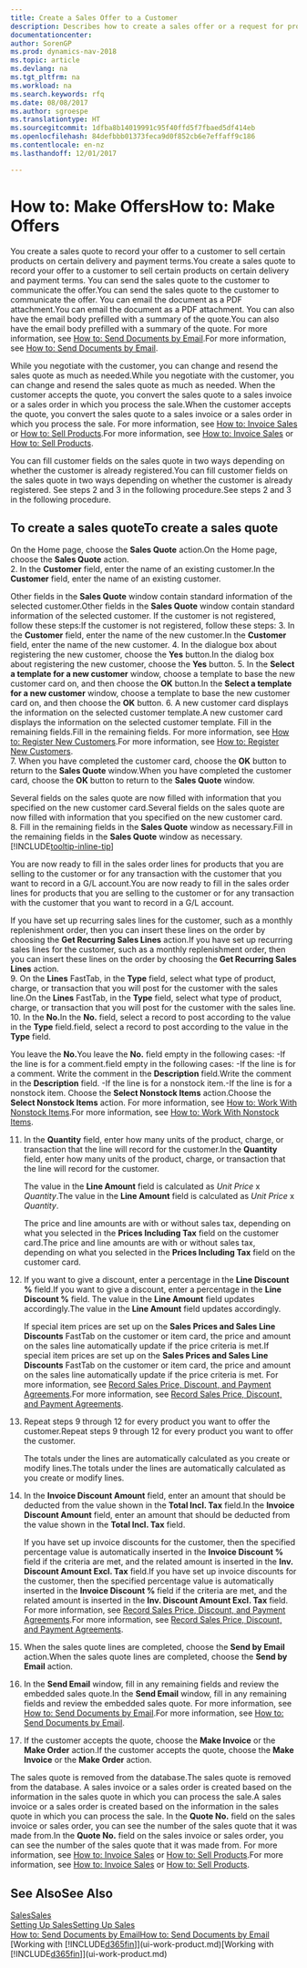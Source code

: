 ```yaml
---
title: Create a Sales Offer to a Customer
description: Describes how to create a sales offer or a request for proposal (RFQ) document to record your offer to a customer to sell products under certain terms.
documentationcenter: 
author: SorenGP
ms.prod: dynamics-nav-2018
ms.topic: article
ms.devlang: na
ms.tgt_pltfrm: na
ms.workload: na
ms.search.keywords: rfq
ms.date: 08/08/2017
ms.author: sgroespe
ms.translationtype: HT
ms.sourcegitcommit: 1dfba8b14019991c95f40ffd5f7fbaed5df414eb
ms.openlocfilehash: 84defbbb01373feca9d0f852cb6e7effaff9c186
ms.contentlocale: en-nz
ms.lasthandoff: 12/01/2017

---
```

# <a name="how-to-make-offers"></a><span data-ttu-id="06ae0-103">How to: Make Offers</span><span class="sxs-lookup"><span data-stu-id="06ae0-103">How to: Make Offers</span></span>
<span data-ttu-id="06ae0-104">You create a sales quote to record your offer to a customer to sell certain products on certain delivery and payment terms.</span><span class="sxs-lookup"><span data-stu-id="06ae0-104">You create a sales quote to record your offer to a customer to sell certain products on certain delivery and payment terms.</span></span> <span data-ttu-id="06ae0-105">You can send the sales quote to the customer to communicate the offer.</span><span class="sxs-lookup"><span data-stu-id="06ae0-105">You can send the sales quote to the customer to communicate the offer.</span></span> <span data-ttu-id="06ae0-106">You can email the document as a PDF attachment.</span><span class="sxs-lookup"><span data-stu-id="06ae0-106">You can email the document as a PDF attachment.</span></span> <span data-ttu-id="06ae0-107">You can also have the email body prefilled with a summary of the quote.</span><span class="sxs-lookup"><span data-stu-id="06ae0-107">You can also have the email body prefilled with a summary of the quote.</span></span> <span data-ttu-id="06ae0-108">For more information, see [How to: Send Documents by Email](ui-how-send-documents-email.md).</span><span class="sxs-lookup"><span data-stu-id="06ae0-108">For more information, see [How to: Send Documents by Email](ui-how-send-documents-email.md).</span></span>

<span data-ttu-id="06ae0-109">While you negotiate with the customer, you can change and resend the sales quote as much as needed.</span><span class="sxs-lookup"><span data-stu-id="06ae0-109">While you negotiate with the customer, you can change and resend the sales quote as much as needed.</span></span> <span data-ttu-id="06ae0-110">When the customer accepts the quote, you convert the sales quote to a sales invoice or a sales order in which you process the sale.</span><span class="sxs-lookup"><span data-stu-id="06ae0-110">When the customer accepts the quote, you convert the sales quote to a sales invoice or a sales order in which you process the sale.</span></span> <span data-ttu-id="06ae0-111">For more information, see [How to: Invoice Sales](sales-how-invoice-sales.md) or [How to: Sell Products](sales-how-sell-products.md).</span><span class="sxs-lookup"><span data-stu-id="06ae0-111">For more information, see [How to: Invoice Sales](sales-how-invoice-sales.md) or [How to: Sell Products](sales-how-sell-products.md).</span></span>

<span data-ttu-id="06ae0-112">You can fill customer fields on the sales quote in two ways depending on whether the customer is already registered.</span><span class="sxs-lookup"><span data-stu-id="06ae0-112">You can fill customer fields on the sales quote in two ways depending on whether the customer is already registered.</span></span> <span data-ttu-id="06ae0-113">See steps 2 and 3 in the following procedure.</span><span class="sxs-lookup"><span data-stu-id="06ae0-113">See steps 2 and 3 in the following procedure.</span></span>

## <a name="to-create-a-sales-quote"></a><span data-ttu-id="06ae0-114">To create a sales quote</span><span class="sxs-lookup"><span data-stu-id="06ae0-114">To create a sales quote</span></span>
<span data-ttu-id="06ae0-115">On the Home page,  choose the **Sales Quote** action.</span><span class="sxs-lookup"><span data-stu-id="06ae0-115">On the Home page,  choose the **Sales Quote** action.</span></span>  
2. <span data-ttu-id="06ae0-116">In the **Customer** field, enter the name of an existing customer.</span><span class="sxs-lookup"><span data-stu-id="06ae0-116">In the **Customer** field, enter the name of an existing customer.</span></span>

   <span data-ttu-id="06ae0-117">Other fields in the **Sales Quote** window contain standard information of the selected customer.</span><span class="sxs-lookup"><span data-stu-id="06ae0-117">Other fields in the **Sales Quote** window contain standard information of the selected customer.</span></span> <span data-ttu-id="06ae0-118">If the customer is not registered, follow these steps:</span><span class="sxs-lookup"><span data-stu-id="06ae0-118">If the customer is not registered, follow these steps:</span></span>
3. <span data-ttu-id="06ae0-119">In the **Customer** field, enter the name of the new customer.</span><span class="sxs-lookup"><span data-stu-id="06ae0-119">In the **Customer** field, enter the name of the new customer.</span></span>
4. <span data-ttu-id="06ae0-120">In the dialogue box about registering the new customer, choose the **Yes** button.</span><span class="sxs-lookup"><span data-stu-id="06ae0-120">In the dialog box about registering the new customer, choose the **Yes** button.</span></span>
5. <span data-ttu-id="06ae0-121">In the **Select a template for a new customer** window, choose a template to base the new customer card on, and then choose the **OK** button.</span><span class="sxs-lookup"><span data-stu-id="06ae0-121">In the **Select a template for a new customer** window, choose a template to base the new customer card on, and then choose the **OK** button.</span></span>
6. <span data-ttu-id="06ae0-122">A new customer card displays the information on the selected customer template.</span><span class="sxs-lookup"><span data-stu-id="06ae0-122">A new customer card displays the information on the selected customer template.</span></span> <span data-ttu-id="06ae0-123">Fill in the remaining fields.</span><span class="sxs-lookup"><span data-stu-id="06ae0-123">Fill in the remaining fields.</span></span> <span data-ttu-id="06ae0-124">For more information, see [How to: Register New Customers](sales-how-register-new-customers.md).</span><span class="sxs-lookup"><span data-stu-id="06ae0-124">For more information, see [How to: Register New Customers](sales-how-register-new-customers.md).</span></span>  
7. <span data-ttu-id="06ae0-125">When you have completed the customer card, choose the **OK** button to return to the **Sales Quote** window.</span><span class="sxs-lookup"><span data-stu-id="06ae0-125">When you have completed the customer card, choose the **OK** button to return to the **Sales Quote** window.</span></span>

   <span data-ttu-id="06ae0-126">Several fields on the sales quote are now filled with information that you specified on the new customer card.</span><span class="sxs-lookup"><span data-stu-id="06ae0-126">Several fields on the sales quote are now filled with information that you specified on the new customer card.</span></span>  
8. <span data-ttu-id="06ae0-127">Fill in the remaining fields in the **Sales Quote** window as necessary.</span><span class="sxs-lookup"><span data-stu-id="06ae0-127">Fill in the remaining fields in the **Sales Quote** window as necessary.</span></span> [!INCLUDE[tooltip-inline-tip](includes/tooltip-inline-tip_md.md)]  

<span data-ttu-id="06ae0-128">You are now ready to fill in the sales order lines for products that you are selling to the customer or for any transaction with the customer that you want to record in a G/L account.</span><span class="sxs-lookup"><span data-stu-id="06ae0-128">You are now ready to fill in the sales order lines for products that you are selling to the customer or for any transaction with the customer that you want to record in a G/L account.</span></span>   

<span data-ttu-id="06ae0-129">If you have set up recurring sales lines for the customer, such as a monthly replenishment order, then you can insert these lines on the order by choosing the **Get Recurring Sales Lines** action.</span><span class="sxs-lookup"><span data-stu-id="06ae0-129">If you have set up recurring sales lines for the customer, such as a monthly replenishment order, then you can insert these lines on the order by choosing the **Get Recurring Sales Lines** action.</span></span>  
9. <span data-ttu-id="06ae0-130">On the **Lines** FastTab, in the **Type** field, select what type of product, charge, or transaction that you will post for the customer with the sales line.</span><span class="sxs-lookup"><span data-stu-id="06ae0-130">On the **Lines** FastTab, in the **Type** field, select what type of product, charge, or transaction that you will post for the customer with the sales line.</span></span>
10. <span data-ttu-id="06ae0-131">In the **No.**</span><span class="sxs-lookup"><span data-stu-id="06ae0-131">In the **No.**</span></span> <span data-ttu-id="06ae0-132">field, select a record to post according to the value in the **Type** field.</span><span class="sxs-lookup"><span data-stu-id="06ae0-132">field, select a record to post according to the value in the **Type** field.</span></span>

 <span data-ttu-id="06ae0-133">You leave the **No.**</span><span class="sxs-lookup"><span data-stu-id="06ae0-133">You leave the **No.**</span></span> <span data-ttu-id="06ae0-134">field empty in the following cases: -If the line is for a comment.</span><span class="sxs-lookup"><span data-stu-id="06ae0-134">field empty in the following cases: -If the line is for a comment.</span></span> <span data-ttu-id="06ae0-135">Write the comment in the **Description** field.</span><span class="sxs-lookup"><span data-stu-id="06ae0-135">Write the comment in the **Description** field.</span></span>
 <span data-ttu-id="06ae0-136">-If the line is for a nonstock item.</span><span class="sxs-lookup"><span data-stu-id="06ae0-136">-If the line is for a nonstock item.</span></span> <span data-ttu-id="06ae0-137">Choose the **Select Nonstock Items** action.</span><span class="sxs-lookup"><span data-stu-id="06ae0-137">Choose the **Select Nonstock Items** action.</span></span> <span data-ttu-id="06ae0-138">For more information, see [How to: Work With Nonstock Items](inventory-how-work-nonstock-items.md).</span><span class="sxs-lookup"><span data-stu-id="06ae0-138">For more information, see [How to: Work With Nonstock Items](inventory-how-work-nonstock-items.md).</span></span>

11. <span data-ttu-id="06ae0-139">In the **Quantity** field, enter how many units of the product, charge, or transaction that the line will record for the customer.</span><span class="sxs-lookup"><span data-stu-id="06ae0-139">In the **Quantity** field, enter how many units of the product, charge, or transaction that the line will record for the customer.</span></span>

    <span data-ttu-id="06ae0-140">The value in the **Line Amount** field is calculated as *Unit Price* x *Quantity*.</span><span class="sxs-lookup"><span data-stu-id="06ae0-140">The value in the **Line Amount** field is calculated as *Unit Price* x *Quantity*.</span></span>  

    <span data-ttu-id="06ae0-141">The price and line amounts are with or without sales tax, depending on what you selected in the **Prices Including Tax** field on the customer card.</span><span class="sxs-lookup"><span data-stu-id="06ae0-141">The price and line amounts are with or without sales tax, depending on what you selected in the **Prices Including Tax** field on the customer card.</span></span>  
12. <span data-ttu-id="06ae0-142">If you want to give a discount, enter a percentage in the **Line Discount %** field.</span><span class="sxs-lookup"><span data-stu-id="06ae0-142">If you want to give a discount, enter a percentage in the **Line Discount %** field.</span></span> <span data-ttu-id="06ae0-143">The value in the **Line Amount** field updates accordingly.</span><span class="sxs-lookup"><span data-stu-id="06ae0-143">The value in the **Line Amount** field updates accordingly.</span></span>  

    <span data-ttu-id="06ae0-144">If special item prices are set up on the **Sales Prices and Sales Line Discounts** FastTab on the customer or item card, the price and amount on the sales line automatically update if the price criteria is met.</span><span class="sxs-lookup"><span data-stu-id="06ae0-144">If special item prices are set up on the **Sales Prices and Sales Line Discounts** FastTab on the customer or item card, the price and amount on the sales line automatically update if the price criteria is met.</span></span> <span data-ttu-id="06ae0-145">For more information, see [Record Sales Price, Discount, and Payment Agreements](sales-how-record-sales-price-discount-payment-agreements.md).</span><span class="sxs-lookup"><span data-stu-id="06ae0-145">For more information, see [Record Sales Price, Discount, and Payment Agreements](sales-how-record-sales-price-discount-payment-agreements.md).</span></span>  
13. <span data-ttu-id="06ae0-146">Repeat steps 9 through 12 for every product you want to offer the customer.</span><span class="sxs-lookup"><span data-stu-id="06ae0-146">Repeat steps 9 through 12 for every product you want to offer the customer.</span></span>  

    <span data-ttu-id="06ae0-147">The totals under the lines are automatically calculated as you create or modify lines.</span><span class="sxs-lookup"><span data-stu-id="06ae0-147">The totals under the lines are automatically calculated as you create or modify lines.</span></span>  
14. <span data-ttu-id="06ae0-148">In the **Invoice Discount Amount** field, enter an amount that should be deducted from the value shown in the **Total Incl. Tax** field.</span><span class="sxs-lookup"><span data-stu-id="06ae0-148">In the **Invoice Discount Amount** field, enter an amount that should be deducted from the value shown in the **Total Incl. Tax** field.</span></span>

    <span data-ttu-id="06ae0-149">If you have set up invoice discounts for the customer, then the specified percentage value is automatically inserted in the **Invoice Discount %** field if the criteria are met, and the related amount is inserted in the **Inv. Discount Amount Excl. Tax** field.</span><span class="sxs-lookup"><span data-stu-id="06ae0-149">If you have set up invoice discounts for the customer, then the specified percentage value is automatically inserted in the **Invoice Discount %** field if the criteria are met, and the related amount is inserted in the **Inv. Discount Amount Excl. Tax** field.</span></span> <span data-ttu-id="06ae0-150">For more information, see [Record Sales Price, Discount, and Payment Agreements](sales-how-record-sales-price-discount-payment-agreements.md).</span><span class="sxs-lookup"><span data-stu-id="06ae0-150">For more information, see [Record Sales Price, Discount, and Payment Agreements](sales-how-record-sales-price-discount-payment-agreements.md).</span></span>
15. <span data-ttu-id="06ae0-151">When the sales quote lines are completed, choose the **Send by Email** action.</span><span class="sxs-lookup"><span data-stu-id="06ae0-151">When the sales quote lines are completed, choose the **Send by Email** action.</span></span>
16. <span data-ttu-id="06ae0-152">In the **Send Email** window, fill in any remaining fields and review the embedded sales quote.</span><span class="sxs-lookup"><span data-stu-id="06ae0-152">In the **Send Email** window, fill in any remaining fields and review the embedded sales quote.</span></span> <span data-ttu-id="06ae0-153">For more information, see [How to: Send Documents by Email](ui-how-send-documents-email.md).</span><span class="sxs-lookup"><span data-stu-id="06ae0-153">For more information, see [How to: Send Documents by Email](ui-how-send-documents-email.md).</span></span>
17. <span data-ttu-id="06ae0-154">If the customer accepts the quote, choose the **Make Invoice** or the **Make Order** action.</span><span class="sxs-lookup"><span data-stu-id="06ae0-154">If the customer accepts the quote, choose the **Make Invoice** or the **Make Order** action.</span></span>

<span data-ttu-id="06ae0-155">The sales quote is removed from the database.</span><span class="sxs-lookup"><span data-stu-id="06ae0-155">The sales quote is removed from the database.</span></span> <span data-ttu-id="06ae0-156">A sales invoice or a sales order is created based on the information in the sales quote in which you can process the sale.</span><span class="sxs-lookup"><span data-stu-id="06ae0-156">A sales invoice or a sales order is created based on the information in the sales quote in which you can process the sale.</span></span> <span data-ttu-id="06ae0-157">In the **Quote No.** field on the sales invoice or sales order, you can see the number of the sales quote that it was made from.</span><span class="sxs-lookup"><span data-stu-id="06ae0-157">In the **Quote No.** field on the sales invoice or sales order, you can see the number of the sales quote that it was made from.</span></span> <span data-ttu-id="06ae0-158">For more information, see [How to: Invoice Sales](sales-how-invoice-sales.md) or [How to: Sell Products](sales-how-sell-products.md).</span><span class="sxs-lookup"><span data-stu-id="06ae0-158">For more information, see [How to: Invoice Sales](sales-how-invoice-sales.md) or [How to: Sell Products](sales-how-sell-products.md).</span></span>

## <a name="see-also"></a><span data-ttu-id="06ae0-159">See Also</span><span class="sxs-lookup"><span data-stu-id="06ae0-159">See Also</span></span>
[<span data-ttu-id="06ae0-160">Sales</span><span class="sxs-lookup"><span data-stu-id="06ae0-160">Sales</span></span>](sales-manage-sales.md)  
[<span data-ttu-id="06ae0-161">Setting Up Sales</span><span class="sxs-lookup"><span data-stu-id="06ae0-161">Setting Up Sales</span></span>](sales-setup-sales.md)  
[<span data-ttu-id="06ae0-162">How to: Send Documents by Email</span><span class="sxs-lookup"><span data-stu-id="06ae0-162">How to: Send Documents by Email</span></span>](ui-how-send-documents-email.md)  
<span data-ttu-id="06ae0-163">[Working with [!INCLUDE[d365fin](includes/d365fin_md.md)]](ui-work-product.md)</span><span class="sxs-lookup"><span data-stu-id="06ae0-163">[Working with [!INCLUDE[d365fin](includes/d365fin_md.md)]](ui-work-product.md)</span></span>

